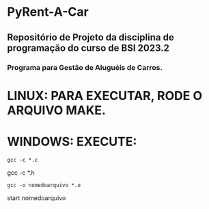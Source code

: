 # PyRent-A-Car
## Repositório de Projeto da disciplina de programação do curso de BSI 2023.2

### Programa para Gestão de Aluguéis de Carros.

# LINUX: PARA EXECUTAR, RODE O ARQUIVO MAKE.

# WINDOWS: EXECUTE:   
```
gcc -c *.c
```
gcc -c *.h
```
gcc -o nomedoarquivo *.o
```
start nomedoarquivo
```
